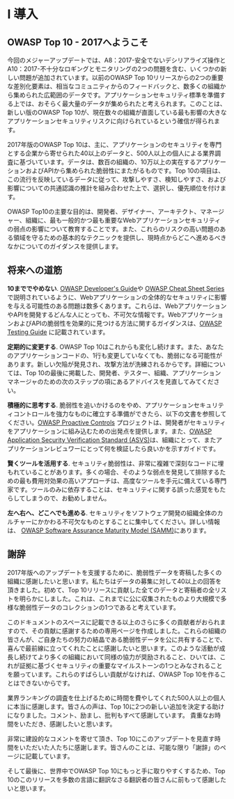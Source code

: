 # I 導入

## OWASP Top 10 - 2017へようこそ

今回のメジャーアップデートでは、A8：2017-安全でないデシリアライズ操作とA10：2017-不十分なロギングとモニタリングの2つの問題を含む、いくつかの新しい問題が追加されています。以前のOWASP Top 10リリースからの2つの重要な差別化要素は、相当なコミュニティからのフィードバックと、数多くの組織から集められた広範囲のデータです。アプリケーションセキュリティ標準を準備する上では、おそらく最大量のデータが集められたと考えられます。このことは、新しい版のOWASP Top 10が、現在数々の組織が直面している最も影響の大きなアプリケーションセキュリティリスクに向けられているという確信が得られます。

2017年版のOWASP Top 10は、主に、アプリケーションのセキュリティを専門とする企業から寄せられた40以上のデータと、500人以上の個人による業界調査に基づいています。データは、数百の組織の、10万以上の実在するアプリケーションおよびAPIから集められた脆弱性にまたがるものです。Top 10の項目は、この流行を反映しているデータに従って、攻撃しやすさ、検知しやすさ、および影響についての共通認識の推計を組み合わせた上で、選択し、優先順位を付けます。

OWASP Top10の主要な目的は、開発者、デザイナー、アーキテクト、マネージャー、組織に、最も一般的かつ最も重要なWebアプリケーションセキュリティの弱点の影響について教育することです。また、これらのリスクの高い問題のある領域を守るための基本的なテクニックを提供し、現時点からどこへ進めるべきなかについてのガイダンスを提供します。

## 将来への道筋

**10まででやめない**. [OWASP Developer's Guide](https://www.owasp.org/index.php/OWASP_Guide_Project)や [OWASP Cheat Sheet Series](https://www.owasp.org/index.php/Category:Cheatsheets)で説明されているように、Webアプリケーションの全体的なセキュリティに影響を与える可能性のある問題は数多くあります。これらは、WebアプリケーションやAPIを開発するどんな人にとっても、不可欠な情報です。WebアプリケーションおよびAPIの脆弱性を効果的に見つける方法に関するガイダンスは、[OWASP Testing Guide](https://www.owasp.org/index.php/OWASP_Testing_Project) に記載されています。

**定期的に変更する**. OWASP Top 10はこれからも変化し続けます。また、あなたのアプリケーションコードの、1行も変更していなくても、脆弱になる可能性があります。新しい欠陥が発見され、攻撃方法が洗練されるからです。詳細については、Top 10の最後に掲載した、開発者、テスター、組織、アプリケーションマネージャのための次のステップの項にあるアドバイスを見直してみてください。

**積極的に思考する**. 脆弱性を追いかけるのをやめ、アプリケーションセキュリティコントロールを強力なものに確立する準備ができたら、以下の文書を参照してください。[OWASP Proactive Controls](https://www.owasp.org/index.php/OWASP_Proactive_Controls) プロジェクトは、開発者がセキュリティをアプリケーションに組み込むための出発点を提供します。また、[OWASP Application Security Verification Standard (ASVS)](https://www.owasp.org/index.php/ASVS)は、組織にとって、またアプリケーションレビュワーにとって何を検証したら良いかを示すガイドです。

**賢くツールを活用する**. 
セキュリティ脆弱性は、非常に複雑で深刻なコードに埋もれていることがあります。多くの場合、そのような弱点を発見して排除するための最も費用対効果の高いアプローチは、高度なツールを手元に備えている専門家です。ツールのみに依存することは、セキュリティに関する誤った感覚をもたらしてしまうので、お勧めしません。

**左へ右へ、どこへでも進める**. セキュリティをソフトウェア開発の組織全体のカルチャーにかかわる不可欠なものとすることに集中してください。詳しい情報は、 [OWASP Software Assurance Maturity Model (SAMM)](https://www.owasp.org/index.php/OWASP_SAMM_Project)にあります。

## 謝辞

2017年版へのアップデートを支援するために、脆弱性データを寄稿した多くの組織に感謝したいと思います。私たちはデータの募集に対して40以上の回答を頂きました。初めて、Top 10リリースに貢献した全てのデータと寄稿者の全リストを明らかにしました。これは、これまでに公に収集されたものより大規模で多様な脆弱性データのコレクションの1つであると考えています。

このドキュメントのスペースに記載できる以上のさらに多くの貢献者がおられますので、その貢献に感謝するための専用ページを作成しました。これらの組織の皆さんが、ご自身たちの努力の結晶である脆弱性データを公に共有することで、喜んで最前線に立ってくれたことに感謝したいと思います。このような活動が成長し続けてより多くの組織において同様の協力が奨励されること、ひいては、これが証拠に基づくセキュリティの重要なマイルストーンの1つとみなされることを願っています。これらのすばらしい貢献がなければ、OWASP Top 10を作ることはできないからです。

業界ランキングの調査を仕上げるために時間を費やしてくれた500人以上の個人に本当に感謝します。皆さんの声は、Top 10に2つの新しい追加を決定する助けになりました。コメント、励まし、批判もすべて感謝しています。 貴重なお時間をいただき、感謝したいと思います。

非常に建設的なコメントを寄せて頂き、Top 10にこのアップデートを見直す時間をいただいた人たちに感謝します。皆さんのことは、可能な限り「謝辞」のページに記載しています。

そして最後に、世界中でOWASP Top 10にもっと手に取りやすくするため、Top 10のこのリリースを多数の言語に翻訳なさる翻訳者の皆さんに前もって感謝したいと思います。
